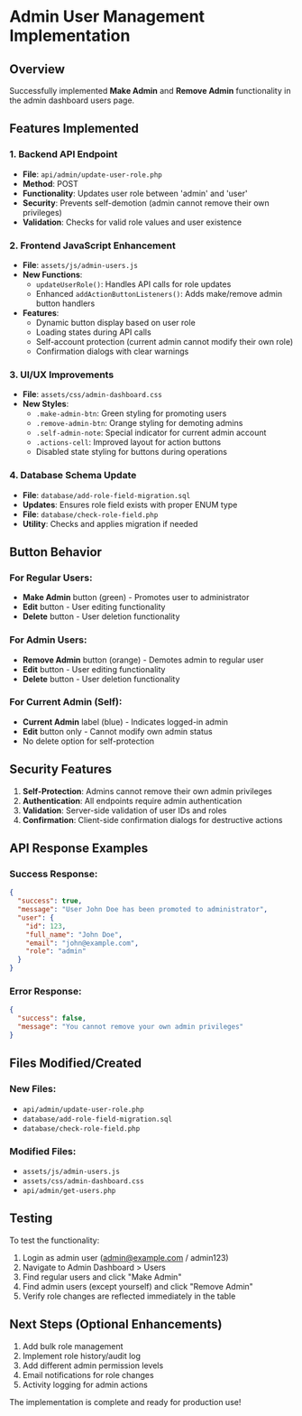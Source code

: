 # Admin User Management Implementation

## Overview
Successfully implemented **Make Admin** and **Remove Admin** functionality in the admin dashboard users page.

## Features Implemented

### 1. Backend API Endpoint
- **File**: `api/admin/update-user-role.php`
- **Method**: POST
- **Functionality**: Updates user role between 'admin' and 'user'
- **Security**: Prevents self-demotion (admin cannot remove their own privileges)
- **Validation**: Checks for valid role values and user existence

### 2. Frontend JavaScript Enhancement
- **File**: `assets/js/admin-users.js`
- **New Functions**:
  - `updateUserRole()`: Handles API calls for role updates
  - Enhanced `addActionButtonListeners()`: Adds make/remove admin button handlers
- **Features**:
  - Dynamic button display based on user role
  - Loading states during API calls
  - Self-account protection (current admin cannot modify their own role)
  - Confirmation dialogs with clear warnings

### 3. UI/UX Improvements
- **File**: `assets/css/admin-dashboard.css`
- **New Styles**:
  - `.make-admin-btn`: Green styling for promoting users
  - `.remove-admin-btn`: Orange styling for demoting admins
  - `.self-admin-note`: Special indicator for current admin account
  - `.actions-cell`: Improved layout for action buttons
  - Disabled state styling for buttons during operations

### 4. Database Schema Update
- **File**: `database/add-role-field-migration.sql`
- **Updates**: Ensures role field exists with proper ENUM type
- **File**: `database/check-role-field.php`
- **Utility**: Checks and applies migration if needed

## Button Behavior

### For Regular Users:
- **Make Admin** button (green) - Promotes user to administrator
- **Edit** button - User editing functionality
- **Delete** button - User deletion functionality

### For Admin Users:
- **Remove Admin** button (orange) - Demotes admin to regular user
- **Edit** button - User editing functionality  
- **Delete** button - User deletion functionality

### For Current Admin (Self):
- **Current Admin** label (blue) - Indicates logged-in admin
- **Edit** button only - Cannot modify own admin status
- No delete option for self-protection

## Security Features

1. **Self-Protection**: Admins cannot remove their own admin privileges
2. **Authentication**: All endpoints require admin authentication
3. **Validation**: Server-side validation of user IDs and roles
4. **Confirmation**: Client-side confirmation dialogs for destructive actions

## API Response Examples

### Success Response:
```json
{
  "success": true,
  "message": "User John Doe has been promoted to administrator",
  "user": {
    "id": 123,
    "full_name": "John Doe",
    "email": "john@example.com",
    "role": "admin"
  }
}
```

### Error Response:
```json
{
  "success": false,
  "message": "You cannot remove your own admin privileges"
}
```

## Files Modified/Created

### New Files:
- `api/admin/update-user-role.php`
- `database/add-role-field-migration.sql`
- `database/check-role-field.php`

### Modified Files:
- `assets/js/admin-users.js`
- `assets/css/admin-dashboard.css`
- `api/admin/get-users.php`

## Testing

To test the functionality:
1. Login as admin user (admin@example.com / admin123)
2. Navigate to Admin Dashboard > Users
3. Find regular users and click "Make Admin"
4. Find admin users (except yourself) and click "Remove Admin"
5. Verify role changes are reflected immediately in the table

## Next Steps (Optional Enhancements)

1. Add bulk role management
2. Implement role history/audit log
3. Add different admin permission levels
4. Email notifications for role changes
5. Activity logging for admin actions

The implementation is complete and ready for production use!
